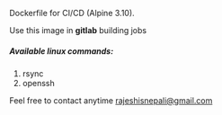 Dockerfile for CI/CD (Alpine 3.10).

Use this image in **gitlab** building jobs 

##### Available linux commands:
1. rsync
2. openssh

Feel free to contact anytime <rajeshisnepali@gmail.com>